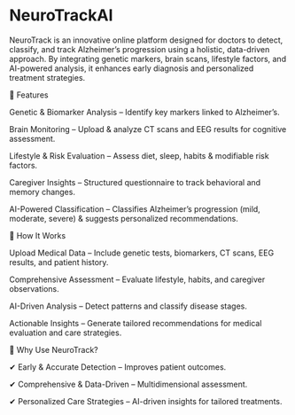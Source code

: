 # NeuroTrackAI

NeuroTrack is an innovative online platform designed for doctors to detect, classify, and track Alzheimer’s progression using a holistic, data-driven approach. By integrating genetic markers, brain scans, lifestyle factors, and AI-powered analysis, it enhances early diagnosis and personalized treatment strategies.

🔬 Features

Genetic & Biomarker Analysis – Identify key markers linked to Alzheimer’s.

Brain Monitoring – Upload & analyze CT scans and EEG results for cognitive assessment.

Lifestyle & Risk Evaluation – Assess diet, sleep, habits & modifiable risk factors.

Caregiver Insights – Structured questionnaire to track behavioral and memory changes.

AI-Powered Classification – Classifies Alzheimer’s progression (mild, moderate, severe) & suggests personalized recommendations.


🚀 How It Works

Upload Medical Data – Include genetic tests, biomarkers, CT scans, EEG results, and patient history.

Comprehensive Assessment – Evaluate lifestyle, habits, and caregiver observations.

AI-Driven Analysis – Detect patterns and classify disease stages.

Actionable Insights – Generate tailored recommendations for medical evaluation and care strategies.


🏥 Why Use NeuroTrack?

✔ Early & Accurate Detection – Improves patient outcomes.

✔ Comprehensive & Data-Driven – Multidimensional assessment.

✔ Personalized Care Strategies – AI-driven insights for tailored treatments.
